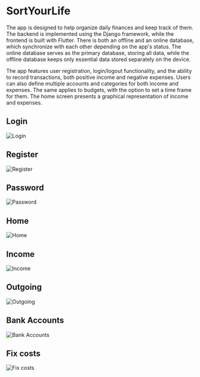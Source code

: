 # SortYourLife
The app is designed to help organize daily finances and keep track of them. The backend is implemented using the Django framework, while the frontend is built with Flutter. There is both an offline and an online database, which synchronize with each other depending on the app's status. The online database serves as the primary database, storing all data, while the offline database keeps only essential data stored separately on the device.

The app features user registration, login/logout functionality, and the ability to record transactions, both positive income and negative expenses. Users can also define multiple accounts and categories for both income and expenses. The same applies to budgets, with the option to set a time frame for them. The home screen presents a graphical representation of income and expenses.

## Login
![Login](readme_img/Login.png)

## Register
![Register](readme_img/register.png)

## Password
![Password](readme_img/password.png)

## Home
![Home](readme_img/home.png)

## Income
![Income](readme_img/income.png)

## Outgoing
![Outgoing](readme_img/outgoing.png)

## Bank Accounts
![Bank Accounts](readme_img/bankaccount.png)

## Fix costs
![Fix costs](readme_img/fixcosts.png)
